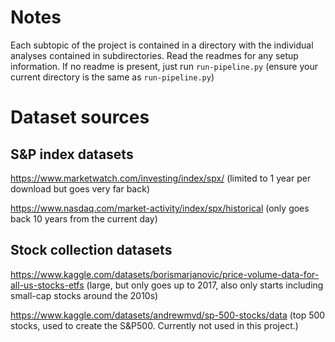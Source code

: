 # Notes
Each subtopic of the project is contained in a directory with the individual analyses contained in subdirectories.
Read the readmes for any setup information. If no readme is present, just run `run-pipeline.py` (ensure your current directory is the same as `run-pipeline.py`)


# Dataset sources

## S&P index datasets
https://www.marketwatch.com/investing/index/spx/ (limited to 1 year per download but goes very far back)

https://www.nasdaq.com/market-activity/index/spx/historical (only goes back 10 years from the current day)

## Stock collection datasets
https://www.kaggle.com/datasets/borismarjanovic/price-volume-data-for-all-us-stocks-etfs (large, but only goes up to 2017, also only starts including small-cap stocks around the 2010s)

https://www.kaggle.com/datasets/andrewmvd/sp-500-stocks/data (top 500 stocks, used to create the S&P500. Currently not used in this project.)